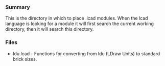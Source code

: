 
### Summary ###
This is the directory in which to place .lcad modules. When the lcad language is looking for a module it will first search the current working directory, then it will search this directory.

### Files ###
* ldu.lcad - Functions for converting from ldu (LDraw Units) to standard brick sizes.

